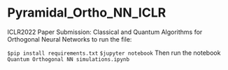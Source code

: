 # Pyramidal_Ortho_NN_ICLR

ICLR2022 Paper Submission: Classical and Quantum Algorithms for Orthogonal Neural Networks 
to run the file:

`$pip install requirements.txt`
`$jupyter notebook`
Then run the notebook `Quantum Orthogonal NN simulations.ipynb`
